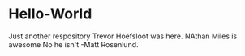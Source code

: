 # Hello-World
Just another respository
Trevor Hoefsloot was here.
NAthan Miles is awesome
No he isn't -Matt Rosenlund.
